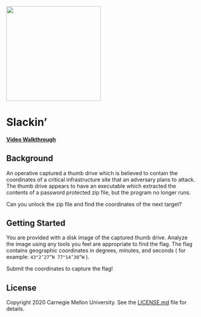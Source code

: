 <img src="../../logo.png" height="250px">

# Slackin’
#### <a href="https://www.youtube.com/watch?v=03EDZAHbJ3o&list=PLSNlEg26NNpyjtUujhwW16SkJbuE9Pppe&index=30">Video Walkthrough</a>


## Background
An operative captured a thumb drive which is believed to contain the coordinates of a critical infrastructure site that an adversary plans to attack. The thumb drive appears to have an executable which extracted the contents of a password protected zip file, but the program no longer runs.

Can you unlock the zip file and find the coordinates of the next target?

## Getting Started

You are provided with a disk image of the captured thumb drive. Analyze the image using any tools you feel are appropriate to find the flag. The flag contains geographic coordinates in degrees, minutes, and seconds ( for example: `43°2’27”N 77°14’30”W` ).

Submit the coordinates to capture the flag!


## License
Copyright 2020 Carnegie Mellon University. See the [LICENSE.md](../../LICENSE.md) file for details.
